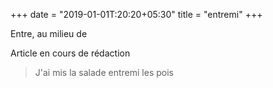 +++
date = "2019-01-01T:20:20+05:30"
title = "entremi"
+++

Entre, au milieu de
<!--more-->
Article en cours de rédaction

> J'ai mis la salade entremi les pois
